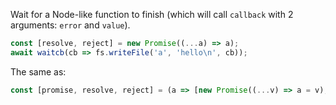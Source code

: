 Wait for a Node-like function to finish (which will call `callback`
with 2 arguments: `error` and `value`).

```js
const [resolve, reject] = new Promise((...a) => a);
await waitcb(cb => fs.writeFile('a', 'hello\n', cb));
```

The same as:

```js
const [promise, resolve, reject] = (a => [new Promise((...v) => a = v), ...a])();
```
